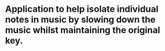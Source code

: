 # Application to help isolate individual notes in music by slowing down the music whilst maintaining the original key.
